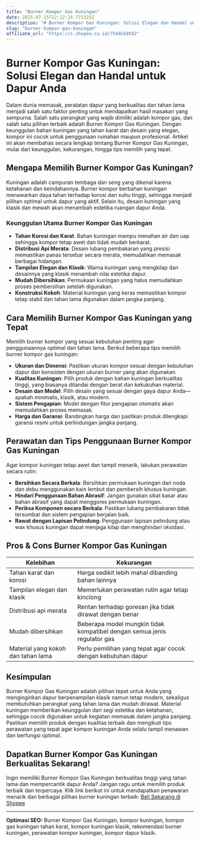 ```yaml
---
title: "Burner Kompor Gas Kuningan"
date: 2025-07-15T22:12:24.771325Z
description: "# Burner Kompor Gas Kuningan: Solusi Elegan dan Handal untuk Dapur Anda..."
slug: "burner-kompor-gas-kuningan"
affiliate_url: "https://s.shopee.co.id/7V44C68VX2"
---
```

# Burner Kompor Gas Kuningan: Solusi Elegan dan Handal untuk Dapur Anda

Dalam dunia memasak, peralatan dapur yang berkualitas dan tahan lama menjadi salah satu faktor penting untuk mendapatkan hasil masakan yang sempurna. Salah satu perangkat yang wajib dimiliki adalah kompor gas, dan salah satu pilihan terbaik adalah Burner Kompor Gas Kuningan. Dengan keunggulan bahan kuningan yang tahan karat dan desain yang elegan, kompor ini cocok untuk penggunaan rumahan maupun profesional. Artikel ini akan membahas secara lengkap tentang Burner Kompor Gas Kuningan, mulai dari keunggulan, kekurangan, hingga tips memilih yang tepat.

## Mengapa Memilih Burner Kompor Gas Kuningan?

Kuningan adalah campuran tembaga dan seng yang dikenal karena ketahanan dan keindahannya. Burner kompor berbahan kuningan menawarkan daya tahan terhadap korosi dan suhu tinggi, sehingga menjadi pilihan optimal untuk dapur yang aktif. Selain itu, desain kuningan yang klasik dan mewah akan menambah estetika ruangan dapur Anda.

### Keunggulan Utama Burner Kompor Gas Kuningan

- **Tahan Korosi dan Karat**: Bahan kuningan mampu menahan air dan uap sehingga kompor tetap awet dan tidak mudah berkarat.
- **Distribusi Api Merata**: Desain lubang pembakaran yang presisi memastikan panas tersebar secara merata, memudahkan memasak berbagai hidangan.
- **Tampilan Elegan dan Klasik**: Warna kuningan yang mengkilap dan desainnya yang klasik menambah nilai estetika dapur.
- **Mudah Dibersihkan**: Permukaan kuningan yang halus memudahkan proses pembersihan setelah digunakan.
- **Konstruksi Kokoh**: Material kuningan yang keras memastikan kompor tetap stabil dan tahan lama digunakan dalam jangka panjang.

## Cara Memilih Burner Kompor Gas Kuningan yang Tepat

Memilih burner kompor yang sesuai kebutuhan penting agar penggunaannya optimal dan tahan lama. Berikut beberapa tips memilih burner kompor gas kuningan:

- **Ukuran dan Dimensi**: Pastikan ukuran kompor sesuai dengan kebutuhan dapur dan konsisten dengan ukuran burner yang akan digunakan.
- **Kualitas Kuningan**: Pilih produk dengan bahan kuningan berkualitas tinggi, yang biasanya ditandai dengan berat dan kekukuhan material.
- **Desain dan Model**: Pilih desain yang sesuai dengan gaya dapur Anda—apakah minimalis, klasik, atau modern.
- **Sistem Pengapian**: Model dengan fitur pengapian otomatis akan memudahkan proses memasak.
- **Harga dan Garansi**: Bandingkan harga dan pastikan produk dilengkapi garansi resmi untuk perlindungan jangka panjang.

## Perawatan dan Tips Penggunaan Burner Kompor Gas Kuningan

Agar kompor kuningan tetap awet dan tampil menarik, lakukan perawatan secara rutin:

- **Bersihkan Secara Berkala**: Bersihkan permukaan kuningan dari noda dan debu menggunakan kain lembut dan pembersih khusus kuningan.
- **Hindari Penggunaan Bahan Abrasif**: Jangan gunakan sikat kasar atau bahan abrasif yang dapat menggores permukaan kuningan.
- **Periksa Komponen secara Berkala**: Pastikan lubang pembakaran tidak tersumbat dan sistem pengapian berjalan baik.
- **Rawat dengan Lapisan Pelindung**: Penggunaan lapisan pelindung atau wax khusus kuningan dapat menjaga kilap dan menghindari oksidasi.

## Pros & Cons Burner Kompor Gas Kuningan

| Kelebihan | Kekurangan |
|---|---|
| Tahan karat dan korosi | Harga sedikit lebih mahal dibanding bahan lainnya |
| Tampilan elegan dan klasik | Memerlukan perawatan rutin agar tetap kinclong |
| Distribusi api merata | Rentan terhadap goresan jika tidak dirawat dengan benar |
| Mudah dibersihkan | Beberapa model mungkin tidak kompatibel dengan semua jenis regulator gas |
| Material yang kokoh dan tahan lama | Perlu pemilihan yang tepat agar cocok dengan kebutuhan dapur |

## Kesimpulan

Burner Kompor Gas Kuningan adalah pilihan tepat untuk Anda yang menginginkan dapur berpenampilan klasik namun tetap modern, sekaligus membutuhkan perangkat yang tahan lama dan mudah dirawat. Material kuningan memberikan keunggulan dari segi estetika dan ketahanan, sehingga cocok digunakan untuk kegiatan memasak dalam jangka panjang. Pastikan memilih produk dengan kualitas terbaik dan mengikuti tips perawatan yang tepat agar kompor kuningan Anda selalu tampil menawan dan berfungsi optimal.

## Dapatkan Burner Kompor Gas Kuningan Berkualitas Sekarang!

Ingin memiliki Burner Kompor Gas Kuningan berkualitas tinggi yang tahan lama dan mempercantik dapur Anda? Jangan ragu untuk memilih produk terbaik dan terpercaya. Klik link berikut ini untuk mendapatkan penawaran menarik dan berbagai pilihan burner kuningan terbaik: [Beli Sekarang di Shopee](https://s.shopee.co.id/7V44C68VX2)

---

**Optimasi SEO:** Burner Kompor Gas Kuningan, kompor kuningan, kompor gas kuningan tahan karat, kompor kuningan klasik, rekomendasi burner kuningan, perawatan kompor kuningan, kompor dapur klasik.